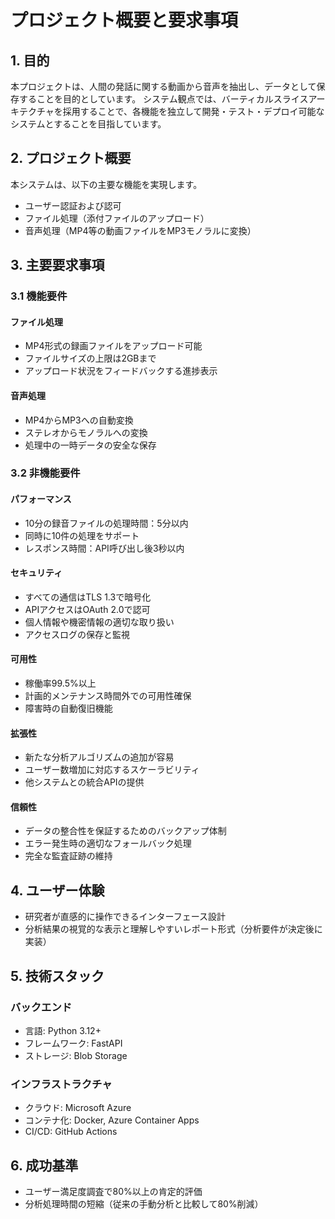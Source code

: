 # プロジェクト概要と要求事項

## 1. 目的

本プロジェクトは、人間の発話に関する動画から音声を抽出し、データとして保存することを目的としています。
システム観点では、バーティカルスライスアーキテクチャを採用することで、各機能を独立して開発・テスト・デプロイ可能なシステムとすることを目指しています。

## 2. プロジェクト概要

本システムは、以下の主要な機能を実現します。

- ユーザー認証および認可
- ファイル処理（添付ファイルのアップロード）
- 音声処理（MP4等の動画ファイルをMP3モノラルに変換）

## 3. 主要要求事項

### 3.1 機能要件

#### ファイル処理
- MP4形式の録画ファイルをアップロード可能
- ファイルサイズの上限は2GBまで
- アップロード状況をフィードバックする進捗表示

#### 音声処理
- MP4からMP3への自動変換
- ステレオからモノラルへの変換
- 処理中の一時データの安全な保存

### 3.2 非機能要件

#### パフォーマンス
- 10分の録音ファイルの処理時間：5分以内
- 同時に10件の処理をサポート
- レスポンス時間：API呼び出し後3秒以内

#### セキュリティ
- すべての通信はTLS 1.3で暗号化
- APIアクセスはOAuth 2.0で認可
- 個人情報や機密情報の適切な取り扱い
- アクセスログの保存と監視

#### 可用性
- 稼働率99.5%以上
- 計画的メンテナンス時間外での可用性確保
- 障害時の自動復旧機能

#### 拡張性
- 新たな分析アルゴリズムの追加が容易
- ユーザー数増加に対応するスケーラビリティ
- 他システムとの統合APIの提供

#### 信頼性
- データの整合性を保証するためのバックアップ体制
- エラー発生時の適切なフォールバック処理
- 完全な監査証跡の維持

## 4. ユーザー体験

- 研究者が直感的に操作できるインターフェース設計
- 分析結果の視覚的な表示と理解しやすいレポート形式（分析要件が決定後に実装）
## 5. 技術スタック

### バックエンド
- 言語: Python 3.12+
- フレームワーク: FastAPI
- ストレージ: Blob Storage

### インフラストラクチャ
- クラウド: Microsoft Azure
- コンテナ化: Docker, Azure Container Apps
- CI/CD: GitHub Actions

## 6. 成功基準

- ユーザー満足度調査で80%以上の肯定的評価
- 分析処理時間の短縮（従来の手動分析と比較して80%削減）